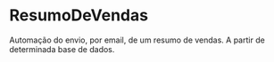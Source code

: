 # ResumoDeVendas
 Automação do envio, por email, de um resumo de vendas. A partir de determinada base de dados.
